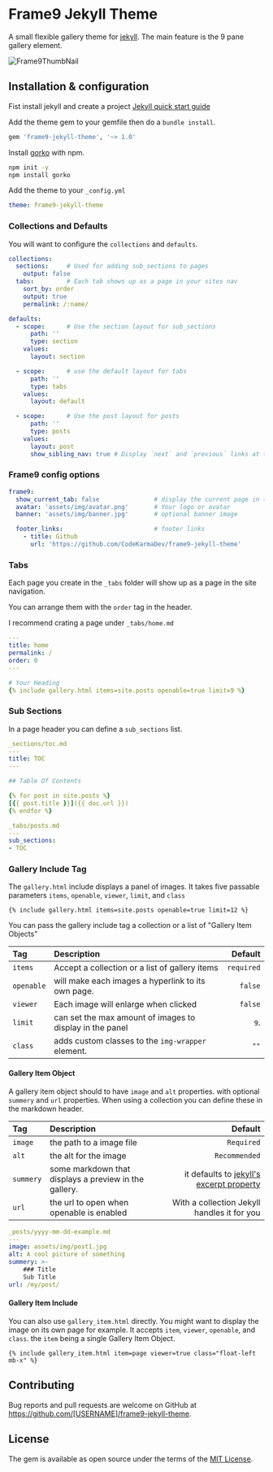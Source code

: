 
# Frame9 Jekyll Theme

A small flexible gallery theme for [jekyll](https://jekyllrb.com/).
The main feature is the 9 pane gallery element.


![Frame9ThumbNail](https://user-images.githubusercontent.com/5777735/129265363-45758a22-504a-4823-8f21-618923e756a7.png)


## Installation & configuration

Fist install jekyll and create a project
[Jekyll quick start guide](https://jekyllrb.com/docs/)

Add the theme gem to your gemfile then do a `bundle install`.
```ruby
gem 'frame9-jekyll-theme', '~> 1.0'
```

Install [gorko](https://github.com/andy-piccalilli/gorko) with npm.
```bash
npm init -y
npm install gorko
```


Add the theme to your `_config.yml`
```yml
theme: frame9-jekyll-theme
```

### Collections and Defaults
You will want to configure the `collections` and `defaults`.

```yml
collections:
  sections:     # Used for adding sub_sections to pages
    output: false       
  tabs:         # Each tab shows up as a page in your sites nav
    sort_by: order
    output: true
    permalink: /:name/

defaults:
  - scope:      # Use the section layout for sub_sections
      path: ''
      type: section
    values:
      layout: section

  - scope:      # use the default layout for tabs
      path: ''
      type: tabs
    values:
      layout: default

  - scope:      # Use the post layout for posts
      path: ''
      type: posts
    values:
      layout: post
      show_sibling_nav: true # Display `next` and `previous` links at the bottom of each post
```


### Frame9 config options
```yml
frame9:
  show_current_tab: false               # display the current page in the navigation.
  avatar: 'assets/img/avatar.png'       # Your logo or avatar
  banner: 'assets/img/banner.jpg'       # optional banner image

  footer_links:                         # footer links
    - title: Github
      url: 'https://github.com/CodeKarmaDev/frame9-jekyll-theme'
```


### Tabs

Each page you create in the `_tabs` folder will show up as a page in the site navigation.

You can arrange them with the `order` tag in the header.

I recommend crating a page under `_tabs/home.md`

```yml
---
title: home
permalink: /
order: 0
---

# Your Heading
{% include gallery.html items=site.posts openable=true limit=9 %}
```

### Sub Sections

In a page header you can define a `sub_sections` list.
```yml
_sections/toc.md
---
title: TOC
---

## Table Of Contents

{% for post in site.posts %}
[{{ post.title }}]({{ doc.url }})
{% endfor %}
```
```yml
_tabs/posts.md
---
sub_sections:
- TOC
```

### Gallery Include Tag


The `gallery.html` include displays a panel of images.
It takes five passable parameters `items`, `openable`, `viewer`, `limit`, and `class` 
```liquid
{% include gallery.html items=site.posts openable=true limit=12 %}
```

You can pass the gallery include tag a collection or a list of "Gallery Item Objects"


| Tag | Description | Default |
| :-- | :-- | --: |
| `items` | Accept a collection or a list of gallery items | `required` |
| `openable` | will make each images a hyperlink to its own page. | `false` |
| `viewer` | Each image will enlarge when clicked | `false` |
| `limit` | can set the max amount of images to display in the panel | `9`. |
| `class` | adds custom classes to the `img-wrapper` element. | `""` |


#### Gallery Item Object

A gallery item object should to have `image` and `alt` properties.
with optional `summery` and `url` properties.
When using a collection you can define these in the markdown header. 

| Tag | Description | Default |
| :-- | :-- | --: |
| `image` | the path to a image file | `Required` |
| `alt` | the alt for the image | `Recommended` |
| `summery` | some markdown that displays a preview in the gallery. | it defaults to [jekyll's excerpt property](https://jekyllrb.com/docs/posts/#post-excerpts) |
| `url` | the url to open when openable is enabled | With a collection Jekyll handles it for you |

```yaml
_posts/yyyy-mm-dd-example.md
---
image: assets/img/post1.jpg 
alt: A cool picture of something 
summery: >-                     
    ### Title
    Sub Title
url: /my/post/                      
```

#### Gallery Item Include

You can also use `gallery_item.html` directly.
You might want to display the image on its own page for example.
It accepts `item`, `viewer`, `openable`, and `class`.
the `item` being a single Gallery Item Object.

```liquid
{% include gallery_item.html item=page viewer=true class="float-left mb-x" %}
```


## Contributing

Bug reports and pull requests are welcome on GitHub at https://github.com/[USERNAME]/frame9-jekyll-theme.

## License

The gem is available as open source under the terms of the [MIT License](https://opensource.org/licenses/MIT).
